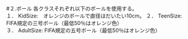 #２.ボール
各クラスそれぞれ以下のボールを使用する。  
１．	KidSize:　オレンジのボールで直径はだいたい10cm。
２．	TeenSize:　FIFA規定の三号ボール（最低50％はオレンジ色）  
３．	AdultSize: FIFA規定の五号ボール（最低50％はオレンジ色） 
